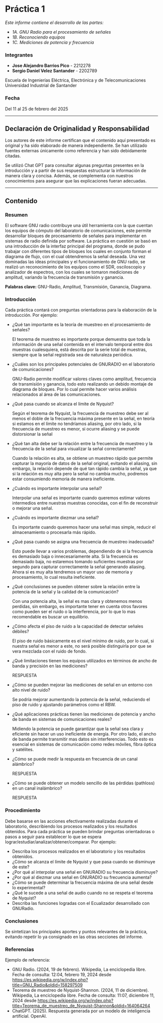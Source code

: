 # **Práctica 1**
*Este informe contiene el desarrollo de las partes:*
- *1A. GNU Radio para el procesamiento de señales*
- *1B. Reconociendo equipos*
- *1C. Mediciones de potencia y frecuencia*

### Integrantes
- **Jose Alejandro Barrios Pico** - 2212278
- **Sergio Daniel Velez Santander** - 2202789

Escuela de Ingenierías Eléctrica, Electrónica y de Telecomunicaciones  
Universidad Industrial de Santander

### Fecha
Del 11 al 25 de febrero del 2025

---

## Declaración de Originalidad y Responsabilidad
Los autores de este informe certifican que el contenido aquí presentado es original y ha sido elaborado de manera independiente. Se han utilizado fuentes externas únicamente como referencia y han sido debidamente citadas.

Se utilizó Chat GPT para consultar algunas preguntas presentes en la introducción y a partir de sus respuestas estructurar la información de manera clara y concisa. Además, se complementa con nuestros conocimientos para asegurar que las explicaciones fueran adecuadas.  

---
## Contenido

### Resumen
El software GNU radio contribuye una útil herramienta con la que cuentan los equipos de cómputo del laboratorio de comunicaciones, este permite desarrollar bloques de procesamiento de señales para implementar en sistemas de radio definida por software. La práctica en cuestión se basó en una introducción de la interfaz principal del programa, donde se pudo trabajar con diferentes tipos de bloques los cuales en conjunto forman el diagrama de flujo, con el cual obtendremos la señal deseada. Una vez dominadas las ideas principales y el funcionamiento de GNU radio, se realizó un reconocimiento de los equipos como el SDR, osciloscopio y analizador de espectros, con los cuales se tomaron mediciones de amplitud, variando la frecuencia de transmisión y ganancia.


**Palabras clave:** GNU-Radio, Amplitud, Transmisión, Ganancia, Diagrama. 

### Introducción
Cada práctica contará con preguntas orientadoras para la elaboración de la introducción. Por ejemplo: 
- ¿Qué tan importante es la teoría de muestreo en el procesamiento de señales?

  El teorema de muestreo es importante porque demuestra que toda la información de una señal contenida en el intervalo temporal entre dos muestras cualesquiera, está descrita por la serie total de muestras, siempre que la señal registrada sea de naturaleza periódica.
- ¿Cuáles son los principales potenciales de GNURADIO en el laboratorio de comunicaciones?
  
  GNU-Radio permite modificar valores claves como amplitud, frecuencia de transmisión y ganancia, todo esto realizando un debido montaje de diagrama de bloques. Por lo cual permite hacer varios análisis relacionados al área de las comunicaciones. 
- ¿Qué pasa cuando se alcanza el límite de Nyquist?
  
  Según el teorema de Nyquist, la frecuencia de muestreo debe ser al menos el doble de la frecuencia máxima presente en la señal, en teoría si estamos en el límite no tendríamos aliasing, por otro lado, si la frecuencia de muestreo es menor, si ocurre aliasing y se puede distorsionar la señal
- ¿Qué tan alta debe ser la relación entre la frecuencia de muestreo y la frecuencia de la señal para visualizar la señal correctamente?
  
  Cuando la relación es alta, se obtiene un muestreo rápido que permite capturar la mayoría de datos de la señal original, evitando el aliasing, sin embargo, la relación depende de qué tan rápido cambia la señal, ya que si la relación es muy alta pero la señal no cambia mucho, podremos estar consumiendo memoria de manera ineficiente.
- ¿Cuándo es importante interpolar una señal?

  Interpolar una señal es importante cuando queremos estimar valores intermedios entre nuestras muestras conocidas, con el fin de reconstruir o mejorar una señal. 
- ¿Cuándo es importante diezmar una señal?
  
  Es importante cuando queremos hacer una señal mas simple, reducir el almacenamiento o procesarla más rápido.
- ¿Qué pasa cuando se asigna una frecuencia de muestreo inadecuada?

  Esto puede llevar a varios problemas, dependiendo de si la frecuencia es demasiado baja o innecesariamente alta. Si la frecuencia es demasiado baja, no estaremos tomando suficientes muestras por segundo para capturar correctamente la señal generando aliasing. Ahora si es muy alta tendremos un mayor uso de memoria y procesamiento, lo cual resulta ineficiente.
- ¿Qué conclusiones se pueden obtener sobre la relación entre la potencia de la señal y la calidad de la comunicación?

  Con una potencia alta, la señal es mas clara y obtenemos menos perdidas, sin embargo, es importante tener en cuenta otros favores como pueden ser el ruido o la interferencia, por lo que lo mas recomendable es buscar un equilibrio.
- ¿Cómo afecta el piso de ruido a la capacidad de detectar señales débiles?

  El piso de ruido básicamente es el nivel mínimo de ruido, por lo cual, si nuestra señal es menor a este, no será posible distinguirla por que se vera mezclada con el ruido de fondo. 
- ¿Qué limitaciones tienen los equipos utilizados en términos de ancho de banda y precisión en las mediciones?

  RESPUESTA
- ¿Cómo se pueden mejorar las mediciones de señal en un entorno con alto nivel de ruido?

  Se podría mejorar aumentando la potencia de la señal, reduciendo el piso de ruido y ajustando parámetros como el RBW.
- ¿Qué aplicaciones prácticas tienen las mediciones de potencia y ancho de banda en sistemas de comunicaciones reales?

  Midiendo la potencia se puede garantizar que la señal sea clara y eficiente sin hacer un uso ineficiente de energía. Por otro lado, el ancho de banda permite transmitir mas datos sin interferencias. Todo esto es esencial en sistemas de comunicación como redes móviles, fibra óptica y satélites. 
- ¿Cómo se puede medir la respuesta en frecuencia de un canal alámbrico?
  
  RESPUESTA
- ¿Cómo se puede obtener un modelo sencillo de las pérdidas (pathloss) en un canal inalámbrico?
  
  RESPUESTA

### Procedimiento
Debe basarse en las acciones efectivamente realizadas durante el laboratorio, describiendo los procesos realizados y los resultados obtenidos. Para cada práctica se pueden brindar preguntas orientadoras o pasos a seguir para establecer lo que se espera lograr/estudiar/analizar/obtener/comparar. Por ejemplo:
- Describa los procesos realizados en el laboratorio  y los resultados obtenidos.
- ¿Cómo se alcanza el límite de Nyquist y que pasa cuando se disminuye de este?
- ¿Por qué al interpolar una señal en GNURADIO su frecuencia disminuye?
- ¿Por qué al diezmar una señal en GNURADIO su frecuencia aumenta?
- ¿Cómo se puede determinar la frecuencia máxima de una señal desde lo experimental?
- ¿Qué le sucede a una señal de audio cuando no se respeta el teorema de Nyquist?
- Describa las funciones logradas con el Ecualizador desarrollado con GNURadio.

### Conclusiones
Se sintetizan los principales aportes y puntos relevantes de la práctica, evitando repetir lo ya consignado en las otras secciones del informe. 

### Referencias
Ejemplo de referencia:

- GNU Radio. (2024, 19 de febrero). Wikipedia, La enciclopedia libre. Fecha de consulta: 12:04, febrero 19, 2024 desde https://es.wikipedia.org/w/index.php?title=GNU_Radio&oldid=158297509
- Teorema de muestreo de Nyquist-Shannon. (2024, 11 de diciembre). Wikipedia, La enciclopedia libre. Fecha de consulta: 11:07, diciembre 11, 2024 desde https://es.wikipedia.org/w/index.php?title=Teorema_de_muestreo_de_Nyquist-Shannon&oldid=164064264
- ChatGPT. (2025). Respuesta generada por un modelo de inteligencia artificial. OpenAI.
